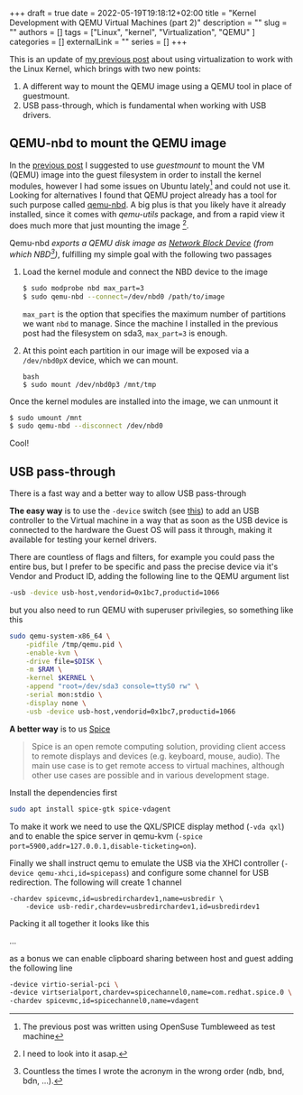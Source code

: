 +++ 
draft = true
date = 2022-05-19T19:18:12+02:00
title = "Kernel Development with QEMU Virtual Machines (part 2)"
description = ""
slug = ""
authors = []
tags = ["Linux", "kernel", "Virtualization", "QEMU" ]
categories = []
externalLink = ""
series = []
+++

This is an update of [my previous post](/posts/2022-04-30-kernel-devel-with-vm/) about using virtualization to work with the Linux Kernel, which brings with two new points:

1. A different way to mount the QEMU image using a QEMU tool in place of guestmount.
2. USB pass-through, which is fundamental when working with USB drivers.


## QEMU-nbd to mount the QEMU image

In the [previous post](/posts/2022-04-30-kernel-devel-with-vm) I suggested to use _guestmount_ to mount the VM (QEMU) image into the guest filesystem in order to install the kernel modules, however I had some issues on Ubuntu lately[^1] and could not use it. Looking for alternatives I found that QEMU project already has a tool for such purpose called [qemu-nbd](https://qemu.readthedocs.io/en/latest/tools/qemu-nbd.html). A big plus is that you likely have it already installed, since it comes with _qemu-utils_ package, and from a rapid view it does much more that just mounting the image [^2].

Qemu-nbd _exports a QEMU disk image as [Network Block Device](https://en.wikipedia.org/wiki/Network_block_device) (from which NBD[^3])_, fulfilling my simple goal with the following two passages 

1. Load the kernel module and connect the NBD device to the image
    ```bash
    $ sudo modprobe nbd max_part=3
    $ sudo qemu-nbd --connect=/dev/nbd0 /path/to/image
    ```

    `max_part` is the option that specifies the maximum number of partitions we want `nbd` to manage. Since the machine I installed in the previous post had the filesystem on sda3, `max_part=3` is enough.

2. At this point each partition in our image will be exposed via a `/dev/nbd0pX` device, which we can mount.
    ```
    bash
    $ sudo mount /dev/nbd0p3 /mnt/tmp
    ```

Once the kernel modules are installed into the image, we can unmount it

```bash
$ sudo umount /mnt
$ sudo qemu-nbd --disconnect /dev/nbd0
```

Cool!


## USB pass-through

There is a fast way and a better way to allow USB pass-through

**The easy way** is to use the `-device` switch (see [this](https://qemu.readthedocs.io/en/latest/system/devices/usb.html)) to add an USB controller to the Virtual machine in a way that as soon as the USB device is connected to the hardware the Guest OS will pass it through, making it available for testing your kernel drivers.

There are countless of flags and filters, for example you could pass the entire bus, but I prefer to be specific and pass the precise device via it's Vendor and Product ID, adding the following line to the QEMU argument list

```bash
-usb -device usb-host,vendorid=0x1bc7,productid=1066
```

but you also need to run QEMU with superuser privilegies, so something like this
```bash
sudo qemu-system-x86_64 \
    -pidfile /tmp/qemu.pid \
    -enable-kvm \
    -drive file=$DISK \
    -m $RAM \
    -kernel $KERNEL \
    -append "root=/dev/sda3 console=ttyS0 rw" \
    -serial mon:stdio \
    -display none \
    -usb -device usb-host,vendorid=0x1bc7,productid=1066   
```

**A better way** is to us [Spice](https://www.spice-space.org)

> Spice is an open remote computing solution, providing client access to remote displays and devices (e.g. keyboard, mouse, audio). The main use case is to get remote access to virtual machines, although other use cases are possible and in various development stage.

Install the dependencies first

```bash
sudo apt install spice-gtk spice-vdagent
```

To make it work we need to use the QXL/SPICE display method (`-vda qxl`) and to enable the spice server in qemu-kvm (`-spice port=5900,addr=127.0.0.1,disable-ticketing=on`).

Finally we shall instruct qemu to emulate the USB via the XHCI controller (`-device qemu-xhci,id=spicepass`) and configure some channel for USB redirection. The following will create 1 channel

```
-chardev spicevmc,id=usbredirchardev1,name=usbredir \
    -device usb-redir,chardev=usbredirchardev1,id=usbredirdev1
```

Packing it all together it looks like this


...

as a bonus we can enable clipboard sharing between host and guest adding the following line

```bash
-device virtio-serial-pci \
-device virtserialport,chardev=spicechannel0,name=com.redhat.spice.0 \
-chardev spicevmc,id=spicechannel0,name=vdagent
```



[^1]: The previous post was written using OpenSuse Tumbleweed as test machine
[^2]: I need to look into it asap.
[^3]: Countless the times I wrote the acronym in the wrong order (ndb, bnd, bdn, ...).
